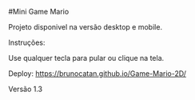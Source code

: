 #Mini Game Mario

Projeto disponivel na versão desktop e mobile.

Instruções:

Use qualquer tecla para pular ou clique na tela.


Deploy: https://brunocatan.github.io/Game-Mario-2D/

Versão 1.3
